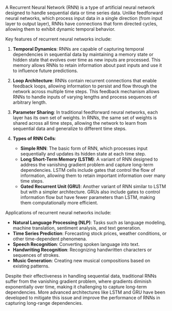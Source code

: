 A Recurrent Neural Network (RNN) is a type of artificial neural network designed to handle sequential data or time series data. Unlike feedforward neural networks, which process input data in a single direction (from input layer to output layer), RNNs have connections that form directed cycles, allowing them to exhibit dynamic temporal behavior.

Key features of recurrent neural networks include:

1. **Temporal Dynamics**: RNNs are capable of capturing temporal dependencies in sequential data by maintaining a memory state or hidden state that evolves over time as new inputs are processed. This memory allows RNNs to retain information about past inputs and use it to influence future predictions.

2. **Loop Architecture**: RNNs contain recurrent connections that enable feedback loops, allowing information to persist and flow through the network across multiple time steps. This feedback mechanism allows RNNs to handle inputs of varying lengths and process sequences of arbitrary length.

3. **Parameter Sharing**: In traditional feedforward neural networks, each layer has its own set of weights. In RNNs, the same set of weights is shared across all time steps, allowing the network to learn from sequential data and generalize to different time steps.

4. **Types of RNN Cells**:
   - **Simple RNN**: The basic form of RNN, which processes input sequentially and updates its hidden state at each time step.
   - **Long Short-Term Memory (LSTM)**: A variant of RNN designed to address the vanishing gradient problem and capture long-term dependencies. LSTM cells include gates that control the flow of information, allowing them to retain important information over many time steps.
   - **Gated Recurrent Unit (GRU)**: Another variant of RNN similar to LSTM but with a simpler architecture. GRUs also include gates to control information flow but have fewer parameters than LSTM, making them computationally more efficient.

Applications of recurrent neural networks include:
- **Natural Language Processing (NLP)**: Tasks such as language modeling, machine translation, sentiment analysis, and text generation.
- **Time Series Prediction**: Forecasting stock prices, weather conditions, or other time-dependent phenomena.
- **Speech Recognition**: Converting spoken language into text.
- **Handwriting Recognition**: Recognizing handwritten characters or sequences of strokes.
- **Music Generation**: Creating new musical compositions based on existing patterns.

Despite their effectiveness in handling sequential data, traditional RNNs suffer from the vanishing gradient problem, where gradients diminish exponentially over time, making it challenging to capture long-term dependencies. More advanced architectures like LSTM and GRU have been developed to mitigate this issue and improve the performance of RNNs in capturing long-range dependencies.